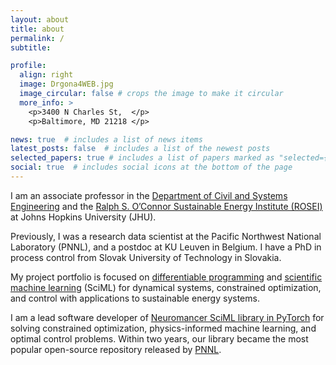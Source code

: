 ```yaml
---
layout: about
title: about
permalink: /
subtitle: 

profile:
  align: right
  image: Drgona4WEB.jpg
  image_circular: false # crops the image to make it circular
  more_info: >
    <p>3400 N Charles St,  </p>
    <p>Baltimore, MD 21218 </p>

news: true  # includes a list of news items
latest_posts: false  # includes a list of the newest posts
selected_papers: true # includes a list of papers marked as "selected={true}"
social: true  # includes social icons at the bottom of the page
---
```


I am an associate professor in the [Department of Civil and Systems Engineering](https://engineering.jhu.edu/case/)
and the [Ralph S. O’Connor Sustainable Energy Institute (ROSEI)](https://energyinstitute.jhu.edu/) at Johns Hopkins University (JHU).

Previously, I was a research data scientist at the Pacific Northwest National Laboratory (PNNL), and
a postdoc at KU Leuven in Belgium. I have a PhD in process control from Slovak University of Technology in Slovakia.


My project portfolio is focused on 
[differentiable programming](https://en.wikipedia.org/wiki/Differentiable_programming) and [scientific
machine learning](https://www.osti.gov/biblio/1478744/) (SciML) 
for dynamical systems, constrained optimization, and control with applications
to sustainable energy systems.

I am a lead software developer of [Neuromancer SciML library in PyTorch](https://github.com/pnnl/neuromancer) 
for solving constrained optimization, physics-informed machine learning, and optimal control problems. 
Within two years, our library became the most popular open-source repository released by [PNNL](https://github.com/pnnl).


